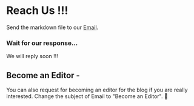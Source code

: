 # Reach Us !!!

Send the markdown file to our [Email](mailto:derive.science@gmail.com?subject=[%20Markdown%20Push%20On%20Blog%20]%20Source=Dev%20).

### Wait for our response...
We will reply soon !!!

## Become an Editor -

You can also request for becoming an editor for the blog if you are really interested. Change the subject of Email to "Become an Editor". 🚀